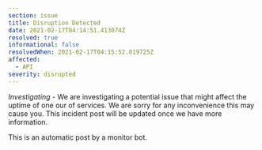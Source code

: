 ```yaml
---
section: issue
title: Disruption Detected
date: 2021-02-17T04:14:51.413074Z
resolved: true
informational: false
resolvedWhen: 2021-02-17T04:15:52.019725Z
affected:
  - API
severity: disrupted
---
```

*Investigating* - We are investigating a potential issue that might affect the uptime of one our of services. We are sorry for any inconvenience this may cause you. This incident post will be updated once we have more information.

This is an automatic post by a monitor bot.
        
